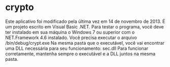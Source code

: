 # crypto
Este aplicativo foi modificado pela última vez em 14 de novembro de 2013.
É um projeto escrito em Visual Basic .NET.
Para testar o programa, você deve ter instalado em sua máquina o Windows 7 ou superior com o NET.Framework 4.6 instalado.
Você precisa executar o arquivo /bin/debug/crypt.exe
Na mesma pasta que o executável, você vai encontrar uma DLL necessária para seu funcionamento: sec.dll
Para funcionar corretamente, mantenha sempre o executável e a DLL juntos na mesma pasta.
